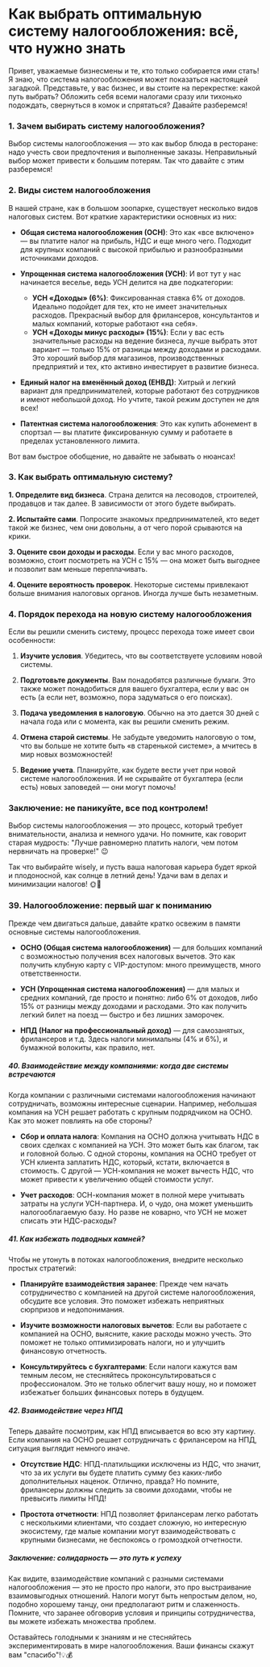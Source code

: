 # Как выбрать оптимальную систему налогообложения: всё, что нужно знать

Привет, уважаемые бизнесмены и те, кто только собирается ими стать! Я знаю, что система налогообложения может показаться настоящей загадкой. Представьте, у вас бизнес, и вы стоите на перекрестке: какой путь выбрать? Обложить себя всеми налогами сразу или тихонько подождать, свернуться в комок и спрятаться? Давайте разберемся!

### 1. Зачем выбирать систему налогообложения?

Выбор системы налогообложения — это как выбор блюда в ресторане: надо учесть свои предпочтения и выполненные заказы. Неправильный выбор может привести к большим потерям. Так что давайте с этим разберемся!

### 2. Виды систем налогообложения

В нашей стране, как в большом зоопарке, существует несколько видов налоговых систем. Вот краткие характеристики основных из них:

- **Общая система налогообложения (ОСН)**: Это как «все включено» — вы платите налог на прибыль, НДС и еще много чего. Подходит для крупных компаний с высокой прибылью и разнообразными источниками доходов.

- **Упрощенная система налогообложения (УСН)**: И вот тут у нас начинается веселье, ведь УСН делится на две подкатегории:
  - **УСН «Доходы» (6%)**: Фиксированная ставка 6% от доходов. Идеально подойдет для тех, кто не имеет значительных расходов. Прекрасный выбор для фрилансеров, консультантов и малых компаний, которые работают «на себя».
  - **УСН «Доходы минус расходы» (15%)**: Если у вас есть значительные расходы на ведение бизнеса, лучше выбрать этот вариант — только 15% от разницы между доходами и расходами. Это хороший выбор для магазинов, производственных предприятий и тех, кто активно инвестирует в развитие бизнеса.

- **Единый налог на вменённый доход (ЕНВД)**: Хитрый и легкий вариант для предпринимателей, которые работают без сотрудников и имеют небольшой доход. Но учтите, такой режим доступен не для всех!

- **Патентная система налогообложения**: Это как купить абонемент в спортзал — вы платите фиксированную сумму и работаете в пределах установленного лимита.

Вот вам быстрое обобщение, но давайте не забывать о нюансах!

### 3. Как выбрать оптимальную систему?

**1. Определите вид бизнеса**. Страна делится на лесоводов, строителей, продавцов и так далее. В зависимости от этого будете выбирать.

**2. Испытайте сами**. Попросите знакомых предпринимателей, кто ведет такой же бизнес, чем они довольны, а от чего порой срываются на крики. 

**3. Оцените свои доходы и расходы**. Если у вас много расходов, возможно, стоит посмотреть на УСН с 15% — она может быть выгоднее и позволит вам меньше переплачивать.

**4. Оцените вероятность проверок**. Некоторые системы привлекают больше внимания налоговых органов. Иногда лучше быть незаметным.

### 4. Порядок перехода на новую систему налогообложения

Если вы решили сменить систему, процесс перехода тоже имеет свои особенности:

1. **Изучите условия**. Убедитесь, что вы соответствуете условиям новой системы.

2. **Подготовьте документы**. Вам понадобятся различные бумаги. Это также может понадобиться для вашего бухгалтера, если у вас он есть (а если нет, возможно, пора задуматься о его поисках).

3. **Подача уведомления в налоговую**. Обычно на это дается 30 дней с начала года или с момента, как вы решили сменить режим.

4. **Отмена старой системы**. Не забудьте уведомить налоговую о том, что вы больше не хотите быть «в старенькой системе», а мчитесь в мир новых возможностей!

5. **Ведение учета**. Планируйте, как будете вести учет при новой системе налогообложения. И не скрывайте от бухгалтера (если есть) новых заповедей — они могут помочь!

### Заключение: не паникуйте, все под контролем!

Выбор системы налогообложения — это процесс, который требует внимательности, анализа и немного удачи. Но помните, как говорит старая мудрость: "Лучше равномерно платить налоги, чем потом нервничать на проверке!" 😉

Так что выбирайте wisely, и пусть ваша налоговая карьера будет яркой и плодоносной, как солнце в летний день! Удачи вам в делах и минимизации налогов! 🌞💼


### 39. Налогообложение: первый шаг к пониманию

Прежде чем двигаться дальше, давайте кратко освежим в памяти основные системы налогообложения. 

- **ОСНО (Общая система налогообложения)** — для больших компаний с возможностью получения всех налоговых вычетов. Это как получить клубную карту с VIP-доступом: много преимуществ, много ответственности.

- **УСН (Упрощенная система налогообложения)** — для малых и средних компаний, где просто и понятно: либо 6% от доходов, либо 15% от разницы между доходами и расходами. Это как получить легкий билет на поезд — быстро и без лишних заморочек.

- **НПД (Налог на профессиональный доход)** — для самозанятых, фрилансеров и т.д. Здесь налоги минимальны (4% и 6%), и бумажной волокиты, как правило, нет.

##### 40. Взаимодействие между компаниями: когда две системы встречаются

Когда компании с различными системами налогообложения начинают сотрудничать, возможны интересные сценарии. Например, небольшая компания на УСН решает работать с крупным подрядчиком на ОСНО. Как это может повлиять на обе стороны?

- **Сбор и оплата налога**: Компания на ОСНО должна учитывать НДС в своих сделках с компанией на УСН. Это может быть как благом, так и головной болью. С одной стороны, компания на ОСНО требует от УСН клиента заплатить НДС, который, кстати, включается в стоимость. С другой — УСН-компания не может вычесть НДС, что может привести к увеличению общей стоимости услуг.

- **Учет расходов**: ОСН-компания может в полной мере учитывать затраты на услуги УСН-партнера. И, о чудо, она может уменьшить налогооблагаемую базу. Но разве не коварно, что УСН не может списать эти НДС-расходы? 

##### 41. Как избежать подводных камней?

Чтобы не утонуть в потоках налогообложения, внедрите несколько простых стратегий:

- **Планируйте взаимодействия заранее**: Прежде чем начать сотрудничество с компанией на другой системе налогообложения, обсудите все условия. Это поможет избежать неприятных сюрпризов и недопонимания.

- **Изучите возможности налоговых вычетов**: Если вы работаете с компанией на ОСНО, выясните, какие расходы можно учесть. Это поможет не только оптимизировать налоги, но и улучшить финансовую отчетность.

- **Консультируйтесь с бухгалтерами**: Если налоги кажутся вам темным лесом, не стесняйтесь проконсультироваться с профессионалом. Это не только облегчит вашу ношу, но и поможет избежатьer больших финансовых потерь в будущем.

##### 42. Взаимодействие через НПД

Теперь давайте посмотрим, как НПД вписывается во всю эту картину. Если компания на ОСНО решает сотрудничать с фрилансером на НПД, ситуация выглядит немного иначе.

- **Отсутствие НДС**: НПД-платильщики исключены из НДС, что значит, что за их услуги вы будете платить сумму без каких-либо дополнительных наценок. Отлично, правда? Но помните, фрилансеры должны следить за своими доходами, чтобы не превысить лимиты НПД!

- **Простота отчетности**: НПД позволяет фрилансерам легко работать с несколькими клиентами, что создает сложную, но интересную экосистему, где малые компании могут взаимодействовать с крупными бизнесами, не беспокоясь о громоздкой отчетности.

##### Заключение: солидарность — это путь к успеху

Как видите, взаимодействие компаний с разными системами налогообложения — это не просто про налоги, это про выстраивание взаимовыгодных отношений. Налоги могут быть непростым делом, но, подобно хорошему танцу, они предполагают ритм и слаженность. Помните, что заранее обговорив условия и принципы сотрудничества, вы можете избежать множества проблем.

Оставайтесь голодными к знаниям и не стесняйтесь экспериментировать в мире налогообложения. Ваши финансы скажут вам "спасибо"!💡💰